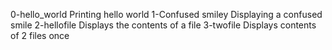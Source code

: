 0-hello_world Printing hello world
1-Confused smiley Displaying a confused smile
2-hellofile Displays the contents of a file 
3-twofile Displays contents of 2 files once 
